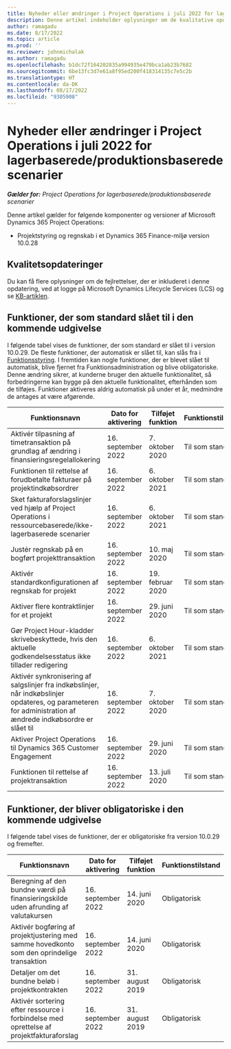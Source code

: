 ```yaml
---
title: Nyheder eller ændringer i Project Operations i juli 2022 for lagerbaserede/produktionsbaserede scenarier
description: Denne artikel indeholder oplysninger om de kvalitative opdateringer, der er tilgængelige i juli 2022-udgivelsen af Microsoft Dynamics 365 Project Operations til lagerførte/produktionsbaserede scenarier.
author: ramagadu
ms.date: 8/17/2022
ms.topic: article
ms.prod: ''
ms.reviewer: johnmichalak
ms.author: ramagadu
ms.openlocfilehash: b1dc72f164202835a994935e479bca1ab23b7682
ms.sourcegitcommit: 6be13fc3d7e61a8f95ed200f418314135c7e5c2b
ms.translationtype: HT
ms.contentlocale: da-DK
ms.lasthandoff: 08/17/2022
ms.locfileid: "9305908"
---
```

# <a name="whats-new-or-changed-in-project-operations-july-2022-for-stockedproduction-based-scenarios"></a>Nyheder eller ændringer i Project Operations i juli 2022 for lagerbaserede/produktionsbaserede scenarier

_**Gælder for:** Project Operations for lagerbaserede/produktionsbaserede scenarier_

Denne artikel gælder for følgende komponenter og versioner af Microsoft Dynamics 365 Project Operations:

- Projektstyring og regnskab i et Dynamics 365 Finance-miljø version 10.0.28

## <a name="quality-updates"></a>Kvalitetsopdateringer

Du kan få flere oplysninger om de fejlrettelser, der er inkluderet i denne opdatering, ved at logge på Microsoft Dynamics Lifecycle Services (LCS) og se [KB-artiklen](https://fix.lcs.dynamics.com/Issue/Details?bugId=694438).

## <a name="features-turned-on-by-default-in-upcoming-release"></a>Funktioner, der som standard slået til i den kommende udgivelse

I følgende tabel vises de funktioner, der som standard er slået til i version 10.0.29. De fleste funktioner, der automatisk er slået til, kan slås fra i [Funktionsstyring](/dynamics365/fin-ops-core/fin-ops/get-started/feature-management/feature-management-overview). I fremtiden kan nogle funktioner, der er blevet slået til automatisk, blive fjernet fra Funktionsadministration og blive obligatoriske. Denne ændring sikrer, at kunderne bruger den aktuelle funktionalitet, så forbedringerne kan bygge på den aktuelle funktionalitet, efterhånden som de tilføjes. Funktioner aktiveres aldrig automatisk på under et år, medmindre de antages at være afgørende.

| Funktionsnavn | Dato for aktivering | Tilføjet funktion | Funktionstilstand | Modul |
| --- | --- | --- |--- |--- |
| Aktivér tilpasning af timetransaktion på grundlag af ændring i finansieringsregelallokering | 16. september 2022 | 7. oktober 2020 | Til som standard | Projektstyring og regnskab |
| Funktionen til rettelse af forudbetalte fakturaer på projektindkøbsordrer | 16. september 2022 | 6. oktober 2021 | Til som standard | Projektstyring og regnskab |
| Sket fakturaforslagslinjer ved hjælp af Project Operations i ressourcebaserede/ikke-lagerbaserede scenarier | 16. september 2022 | 6. oktober 2021 | Til som standard | Projektstyring og regnskab |
| Justér regnskab på en bogført projekttransaktion | 16. september 2022 | 10. maj 2020 | Til som standard | Projektstyring og regnskab |
| Aktivér standardkonfigurationen af regnskab for projekt | 16. september 2022 | 19. februar 2020 | Til som standard | Projektstyring og regnskab |
| Aktiver flere kontraktlinjer for et projekt | 16. september 2022 | 29. juni 2020 | Til som standard | Projektstyring og regnskab |
| Gør Project Hour-kladder skrivebeskyttede, hvis den aktuelle godkendelsesstatus ikke tillader redigering | 16. september 2022 | 6. oktober 2021 | Til som standard | Projektstyring og regnskab |
| Aktivér synkronisering af salgslinjer fra indkøbslinjer, når indkøbslinjer opdateres, og parameteren for administration af ændrede indkøbsordre er slået til | 16. september 2022 | 7. oktober 2020 | Til som standard | Projektstyring og regnskab |
| Aktiver Project Operations til Dynamics 365 Customer Engagement | 16. september 2022 | 29. juni 2020 | Til som standard | Projektstyring og regnskab |
| Funktionen til rettelse af projektransaktion | 16. september 2022 | 13. juli 2020 | Til som standard | Projektstyring og regnskab |

## <a name="features-that-become-mandatory-in-the-upcoming-release"></a>Funktioner, der bliver obligatoriske i den kommende udgivelse

I følgende tabel vises de funktioner, der er obligatoriske fra version 10.0.29 og fremefter.

| Funktionsnavn | Dato for aktivering | Tilføjet funktion | Funktionstilstand | Modul |
| --- | --- | --- | --- | --- |
| Beregning af den bundne værdi på finansieringskilde uden afrunding af valutakursen | 16. september 2022 | 14. juni 2020 | Obligatorisk | Projektstyring og regnskab |
| Aktivér bogføring af projektjustering med samme hovedkonto som den oprindelige transaktion | 16. september 2022 | 14. juni 2020 | Obligatorisk | Projektstyring og regnskab |
| Detaljer om det bundne beløb i projektkontrakten | 16. september 2022 | 31. august 2019 | Obligatorisk | Projektstyring og regnskab |
| Aktivér sortering efter ressource i forbindelse med oprettelse af projektfakturaforslag | 16. september 2022 | 31. august 2019 | Obligatorisk | Projektstyring og regnskab |
